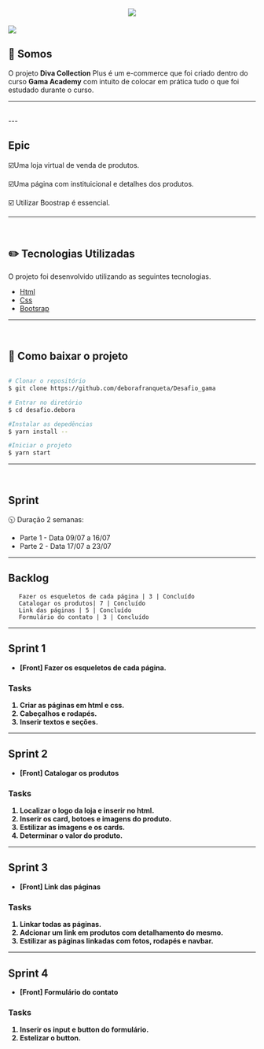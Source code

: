 <h1 align="center">
 <img src="https://ik.imagekit.io/deborafranqueta/rodape_AyZs8CbyT.png?updatedAt=1626964866054">
</h1>

 <img src="https://ik.imagekit.io/deborafranqueta/gif_x8v7nzOZuUl.gif?updatedAt=1626967714775)">


## :page_facing_up: Somos

 O projeto **Diva Collection** Plus é um e-commerce que foi criado dentro do curso **Gama Academy** com intuito de colocar em prática tudo o que foi estudado durante o curso.
___
<br>
---

 ## Epic
 
 :ballot_box_with_check:Uma loja virtual de venda de produtos.

 :ballot_box_with_check:Uma página com instituicional e detalhes dos produtos.

 :ballot_box_with_check: Utilizar Boostrap é essencial.

 ---
<br>



## :pencil2: Tecnologias Utilizadas

O projeto foi desenvolvido utilizando as seguintes tecnologias.

- [Html](https://www.w3schools.com/html/)
- [Css](https://www.w3schools.com/css/)
- [Bootsrap](https://getbootstrap.com/)

---
<br>


## :file_folder: Como baixar o projeto


```bash

# Clonar o repositório
$ git clone https://github.com/deborafranqueta/Desafio_gama

# Entrar no diretório
$ cd desafio.debora

#Instalar as depedências
$ yarn install --

#Iniciar o projeto
$ yarn start

```

----
<br>

## Sprint

:clock1030: Duração 2 semanas:

* Parte 1 - Data 09/07 a 16/07
* Parte 2 - Data 17/07 a 23/07

___


## Backlog

       Fazer os esqueletos de cada página | 3 | Concluído
       Catalogar os produtos| 7 | Concluído
       Link das páginas | 5 | Concluído
       Formulário do contato | 3 | Concluído
___

<b>



## Sprint 1

* [Front] Fazer os esqueletos de cada página.
  
### Tasks

  1. Criar as páginas em html e css.
  2. Cabeçalhos e rodapés.
  3. Inserir textos e seções.

___

## Sprint 2
* [Front] Catalogar os produtos

### Tasks

1. Localizar o logo da loja e inserir no html.
2. Inserir os card, botoes e imagens do produto.
3. Estilizar as imagens e os cards.
4. Determinar o valor do produto.
   
___
## Sprint 3
* [Front] Link das páginas

### Tasks

1. Linkar todas as páginas.
2. Adcionar um link em produtos com detalhamento do mesmo.
3. Estilizar as páginas linkadas com fotos, rodapés e navbar.

____
## Sprint 4
* [Front] Formulário do contato

### Tasks

   1. Inserir os input e button do formulário.
   2. Estelizar o button.
   
